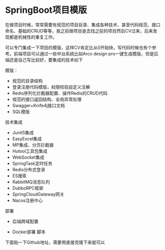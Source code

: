 # SpringBoot项目模版

​		在做项目时候，常常需要有规范的项目目录、集成各种技术、甚至代码规范、接口命名、基础的CRUD等等，我之前做项目是去找之前的项目然后CV过来，后来发现都是机械性的重复工作。

​		可以专门集成一下项目的模版，这样CV肯定比从0开始快，写代码时候也有个参考。前端项目可以通过一些中台系统比如Arco design pro一键生成模版，但是后端还是自己写比较好，要集成的技术如下

模版：

- 规范的目录结构
- 登录注册代码模版，权限校验自定义注解
- Redis序列化拦截器配置、操作Redis的CRUD代码
- 规范的接口返回结构、全局异常处理
- Swagger+Knife4j接口文档
- SQL模版

技术集成

- Junit5集成
- EasyExcel集成
- MP集成、分页拦截器
- Hutool工具包集成
- WebSocket集成
- SpringTask定时任务
- Redis分布式登录
- ES搜索
- RabbitMQ消息队列
- DubboRPC框架
- SpringCloudGateway网关
- Nacos注册中心

部署

- 后端跨域配置

- Docker部署 脚本

下面贴一下Github地址，需要用直接克隆下来就可以





